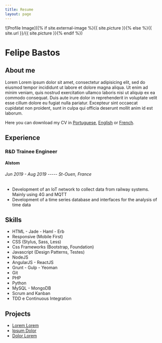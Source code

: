 ```yaml
---
title: Resume
layout: page
---
```


![Profile Image]({% if site.external-image %}{{ site.picture }}{% else %}{{ site.url }}/{{ site.picture }}{% endif %})


# Felipe Bastos

## About me

Lorem Lorem ipsum dolor sit amet, consectetur adipisicing elit, sed do eiusmod
tempor incididunt ut labore et dolore magna aliqua. Ut enim ad minim veniam,
quis nostrud exercitation ullamco laboris nisi ut aliquip ex ea commodo
consequat. Duis aute irure dolor in reprehenderit in voluptate velit esse
cillum dolore eu fugiat nulla pariatur. Excepteur sint occaecat cupidatat non
proident, sunt in culpa qui officia deserunt mollit anim id est laborum.

Here you can download my CV in [Portuguese](https://google.com/), [English](https://google.com/) or [French](https://google.com/).


## Experience

### R&D Trainee Engineer
#### Alstom
###### Jun 2019 - Aug 2019 ----- St-Ouen, France

+ Development of an IoT network to collect data from railway systems. Mainly using 4G and MQTT
+ Development of a time series database and interfaces for the analysis of time data

## Skills


<ul class="skill-list">
	<li>HTML - Jade - Haml - Erb</li>
	<li>Responsive (Mobile First)</li>
	<li>CSS (Stylus, Sass, Less)</li>
	<li>Css Frameworks (Bootstrap, Foundation)</li>
	<li>Javascript (Design Patterns, Testes)</li>
	<li>NodeJS</li>
	<li>AngularJS - ReactJS</li>
	<li>Grunt - Gulp - Yeoman</li>
	<li>Git</li>
	<li>PHP</li>
	<li>Python</li>
	<li>MySQL - MongoDB</li>
	<li>Scrum and Kanban</li>
	<li>TDD e Continuous Integration</li>
</ul>

## Projects


<ul>
	<li><a href="https://github.com/">Lorem Lorem</a></li>
	<li><a href="https://github.com/">Ipsum Dolor</a></li>
	<li><a href="https://github.com/">Dolor Lorem</a></li>
</ul>
